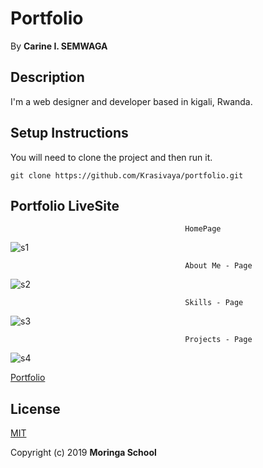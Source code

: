 # Portfolio
 By **Carine I. SEMWAGA**
## Description
 I'm a web designer and developer based in kigali, Rwanda.
## Setup Instructions
 You will need to clone the project and then run it.
```
git clone https://github.com/Krasivaya/portfolio.git
```
## Portfolio LiveSite

                                           HomePage

![s1](https://user-images.githubusercontent.com/51264308/61205011-2fbfbc00-a6ef-11e9-8457-ff94b3b422a4.png)

                                           About Me - Page

![s2](https://user-images.githubusercontent.com/51264308/61205160-a066d880-a6ef-11e9-9526-c27c71793f74.png)

                                           Skills - Page

![s3](https://user-images.githubusercontent.com/51264308/61205277-e754ce00-a6ef-11e9-822d-1c0b30a7cfc3.png)

                                           Projects - Page

![s4](https://user-images.githubusercontent.com/51264308/61205343-166b3f80-a6f0-11e9-8b6e-6f128ec288b0.png)


[Portfolio](https://krasivaya.github.io/portfolio/)

## License
[MIT](https://choosealicense.com/licenses/mit/)

 Copyright (c) 2019 **Moringa School**
